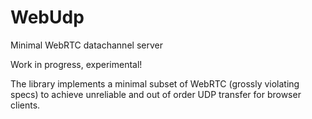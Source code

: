 # WebUdp
Minimal WebRTC datachannel server

Work in progress, experimental!

The library implements a minimal subset of WebRTC (grossly violating specs) to achieve unreliable and out of order UDP transfer for browser clients.
